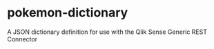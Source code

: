 # pokemon-dictionary
A JSON dictionary definition for use with the Qlik Sense Generic REST Connector
